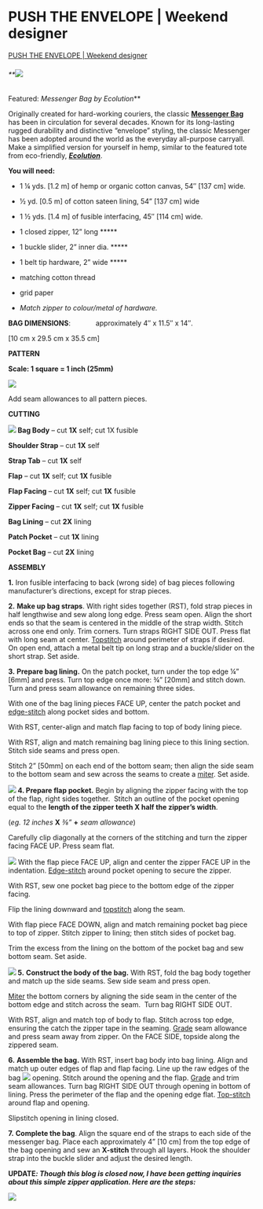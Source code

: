 # PUSH THE ENVELOPE | Weekend designer
[PUSH THE ENVELOPE | Weekend designer](https://wkdesigner.wordpress.com/2009/08/17/push-the-envelope/) 

 ###### **![](https://wkdesigner.files.wordpress.com/2009/08/cmb1.jpg?w=510)
Featured: _Messenger Bag by Ecolution_**

Originally created for hard-working couriers, the classic [**Messenger Bag**](http://en.wikipedia.org/wiki/Messenger_bag) has been in circulation for several decades. Known for its long-lasting rugged durability and distinctive “envelope” styling, the classic Messenger has been adopted around the world as the everyday all-purpose carryall. Make a simplified version for yourself in hemp, similar to the featured tote from eco-friendly, _[**Ecolution**](http://www.ecolution.com/)_.

**You will need:**

*   1 ¼ yds. \[1.2 m\] of hemp or organic cotton canvas, 54″ \[137 cm\] wide.
*   ½ yd. \[0.5 m\] of cotton sateen lining, 54” \[137 cm\] wide
*   1 ½ yds. \[1.4 m\] of fusible interfacing, 45″ \[114 cm\] wide.
*   1 closed zipper, 12” long *****
*   1 buckle slider, 2” inner dia. *****
*   1 belt tip hardware, 2” wide *****
*   matching cotton thread
*   grid paper

* _Match zipper to colour/metal of hardware._

**BAG DIMENSIONS**:             approximately 4″ x 11.5″ x 14″.

\[10 cm x 29.5 cm x 35.5 cm\]

**PATTERN**

**Scale: 1 square = 1 inch (25mm)**

**![](https://wkdesigner.files.wordpress.com/2009/08/bag-draft.jpg?w=510)**

Add seam allowances to all pattern pieces.

**CUTTING**

**![](https://wkdesigner.files.wordpress.com/2009/08/bag-lay1.jpg?w=510)
Bag Body** – cut **1X** self; cut 1X fusible

**Shoulder Strap** – cut **1X** self

**Strap Tab** – cut **1X** self

**Flap** – cut **1X** self; cut **1X** fusible

**Flap Facing** – cut **1X** self; cut **1X** fusible

**Zipper Facing** – cut **1X** self; cut **1X** fusible

**Bag Lining** – cut **2X** lining

**Patch Pocket** – cut **1X** lining

**Pocket Bag** – cut **2X** lining

**ASSEMBLY**

**1.** Iron fusible interfacing to back (wrong side) of bag pieces following manufacturer’s directions, except for strap pieces.

**2.** **Make up bag straps**. With right sides together (RST), fold strap pieces in half lengthwise and sew along long edge. Press seam open. Align the short ends so that the seam is centered in the middle of the strap width. Stitch across one end only. Trim corners. Turn straps RIGHT SIDE OUT. Press flat with long seam at center. [Topstitch](http://missourifamilies.org/learningopps/learnmaterial/dictionary/stu.htm) around perimeter of straps if desired. On open end, attach a metal belt tip on long strap and a buckle/slider on the short strap. Set aside.

**3.** **Prepare bag lining.** On the patch pocket, turn under the top edge ¼” \[6mm\] and press. Turn top edge once more: ¾” \[20mm\] and stitch down. Turn and press seam allowance on remaining three sides.

With one of the bag lining pieces FACE UP, center the patch pocket and [edge-stitch](http://missourifamilies.org/learningopps/learnmaterial/dictionary/def.htm) along pocket sides and bottom.

With RST, center-align and match flap facing to top of body lining piece.

With RST, align and match remaining bag lining piece to this lining section. Stitch side seams and press open.

Stitch 2” \[50mm\] on each end of the bottom seam; then align the side seam to the bottom seam and sew across the seams to create a [miter](http://missourifamilies.org/learningopps/learnmaterial/dictionary/mno.htm). Set aside.

**![](https://wkdesigner.files.wordpress.com/2009/08/stay1.jpg?w=300&h=183)
4\. Prepare flap pocket.** Begin by aligning the zipper facing with the top of the flap, right sides together.  Stitch an outline of the pocket opening equal to the **length of the zipper teeth X half the zipper’s width**.

(_eg. 12 inches_ **X** _⅜”_ **+** _seam allowance_)

Carefully clip diagonally at the corners of the stitching and turn the zipper facing FACE UP. Press seam flat.

![](https://wkdesigner.files.wordpress.com/2009/08/zipper3.jpg?w=300&h=137)
With the flap piece FACE UP, align and center the zipper FACE UP in the indentation. [Edge-stitch](http://missourifamilies.org/learningopps/learnmaterial/dictionary/def.htm) around pocket opening to secure the zipper.

With RST, sew one pocket bag piece to the bottom edge of the zipper facing.

Flip the lining downward and [topstitch](http://missourifamilies.org/learningopps/learnmaterial/dictionary/stu.htm) along the seam.

With flap piece FACE DOWN, align and match remaining pocket bag piece to top of zipper. Stitch zipper to lining; then stitch sides of pocket bag.

Trim the excess from the lining on the bottom of the pocket bag and sew bottom seam. Set aside.

**![](https://wkdesigner.files.wordpress.com/2009/08/miter3.jpg?w=510)
5.** **Construct the body of the bag.** With RST, fold the bag body together and match up the side seams. Sew side seam and press open.

[Miter](http://missourifamilies.org/learningopps/learnmaterial/dictionary/mno.htm) the bottom corners by aligning the side seam in the center of the bottom edge and stitch across the seam.  Turn bag RIGHT SIDE OUT.

With RST, align and match top of body to flap. Stitch across top edge, ensuring the catch the zipper tape in the seaming. [Grade](http://missourifamilies.org/learningopps/learnmaterial/dictionary/ghi.htm) seam allowance and press seam away from zipper. On the FACE SIDE, topside along the zippered seam.

**6.** **Assemble the bag.** With RST, insert bag body into bag lining. Align and match up outer edges of flap and flap facing. Line up the raw edges of the bag ![](https://wkdesigner.files.wordpress.com/2009/08/x-stitch1.jpg?w=510)
opening. Stitch around the opening and the flap. [Grade](http://missourifamilies.org/learningopps/learnmaterial/dictionary/ghi.htm) and trim seam allowances. Turn bag RIGHT SIDE OUT through opening in bottom of lining. Press the perimeter of the flap and the opening edge flat. [Top-stitch](http://missourifamilies.org/learningopps/learnmaterial/dictionary/stu.htm) around flap and opening.

Slipstitch opening in lining closed.

**7.** **Complete the bag**. Align the square end of the straps to each side of the messenger bag. Place each approximately 4” \[10 cm\] from the top edge of the bag opening and sew an **X-stitch** through all layers. Hook the shoulder strap into the buckle slider and adjust the desired length.

**UPDATE**_**: Though this blog is closed now, I have been getting inquiries about this simple zipper application. Here are the steps:**_

[![](https://wkdesigner.files.wordpress.com/2009/08/zipper4.jpg?w=510&h=1014)
](https://wkdesigner.files.wordpress.com/2009/08/zipper4.jpg)